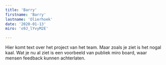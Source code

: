 ```yaml
---
title: 'Barry'
firstname: 'Barry'
lastname: 'Olierhoek'
date: '2020-01-13'
miro: 'o9J_lYvyM2E'

---
```


Hier komt text over het project van het team. Maar zoals je ziet is het nogal kaal. Wat je nu al ziet is een voorbeeld van publiek miro board, waar mensen feedback kunnen achterlaten.

